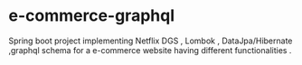 # e-commerce-graphql
Spring boot project implementing Netflix DGS , Lombok , DataJpa/Hibernate ,graphql schema for a e-commerce website having different functionalities .
